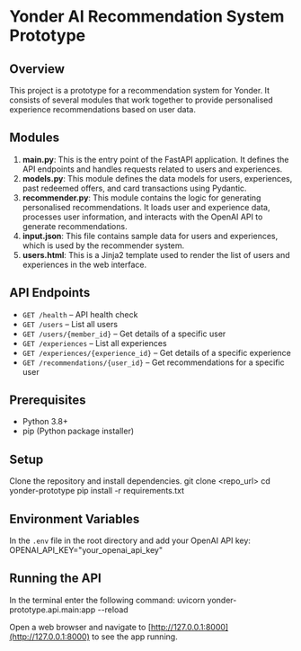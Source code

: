 # Yonder AI Recommendation System Prototype

## Overview
This project is a prototype for a recommendation system for Yonder. It consists of several modules that work together to provide personalised experience recommendations based on user data.

## Modules
1. **main.py**: This is the entry point of the FastAPI application. It defines the API endpoints and handles requests related to users and experiences.
2. **models.py**: This module defines the data models for users, experiences, past redeemed offers, and card transactions using Pydantic.
3. **recommender.py**: This module contains the logic for generating personalised recommendations. It loads user and experience data, processes user information, and interacts with the OpenAI API to generate recommendations.
4. **input.json**: This file contains sample data for users and experiences, which is used by the recommender system.
5. **users.html**: This is a Jinja2 template used to render the list of users and experiences in the web interface.

## API Endpoints
- `GET /health` – API health check
- `GET /users` – List all users
- `GET /users/{member_id}` – Get details of a specific user
- `GET /experiences` – List all experiences
- `GET /experiences/{experience_id}` – Get details of a specific experience
- `GET /recommendations/{user_id}` – Get recommendations for a specific user

## Prerequisites
- Python 3.8+
- pip (Python package installer)

## Setup
Clone the repository and install dependencies.
 git clone <repo_url>
 cd yonder-prototype
 pip install -r requirements.txt

## Environment Variables
In the `.env` file in the root directory and add your OpenAI API key:
OPENAI_API_KEY="your_openai_api_key"

## Running the API
In the terminal enter the following command:
 uvicorn yonder-prototype.api.main:app --reload

Open a web browser and navigate to [http://127.0.0.1:8000](http://127.0.0.1:8000) to see the app running.